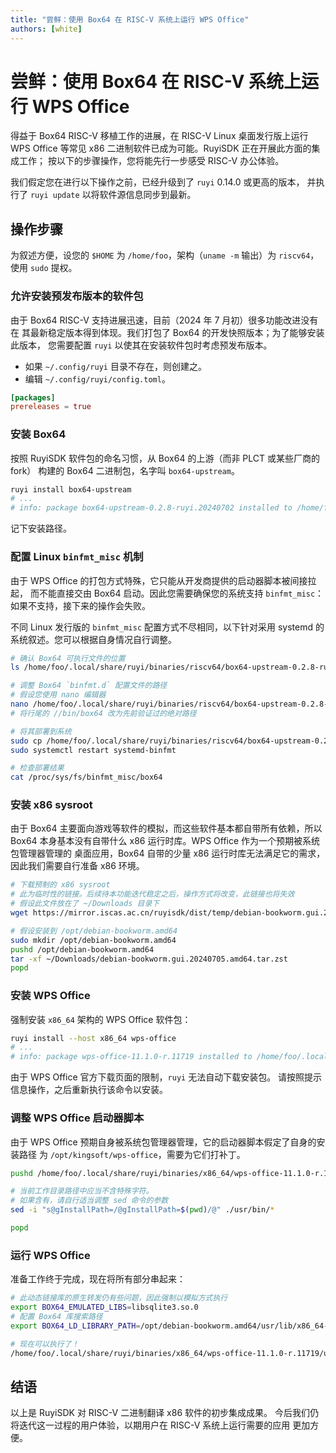 ```yaml
---
title: "尝鲜：使用 Box64 在 RISC-V 系统上运行 WPS Office"
authors: [white]
---
```


# 尝鲜：使用 Box64 在 RISC-V 系统上运行 WPS Office

得益于 Box64 RISC-V 移植工作的进展，在 RISC-V Linux 桌面发行版上运行 WPS
Office 等常见 x86 二进制软件已成为可能。RuyiSDK 正在开展此方面的集成工作；
按以下的步骤操作，您将能先行一步感受 RISC-V 办公体验。

我们假定您在进行以下操作之前，已经升级到了 `ruyi` 0.14.0 或更高的版本，
并执行了 `ruyi update` 以将软件源信息同步到最新。

## 操作步骤

为叙述方便，设您的 `$HOME` 为 `/home/foo`，架构（`uname -m` 输出）为
`riscv64`，使用 `sudo` 提权。

### 允许安装预发布版本的软件包

由于 Box64 RISC-V 支持进展迅速，目前（2024 年 7 月初）很多功能改进没有在
其最新稳定版本得到体现。我们打包了 Box64 的开发快照版本；为了能够安装此版本，
您需要配置 `ruyi` 以使其在安装软件包时考虑预发布版本。

- 如果 `~/.config/ruyi` 目录不存在，则创建之。
- 编辑 `~/.config/ruyi/config.toml`。

```toml
[packages]
prereleases = true
```

### 安装 Box64

按照 RuyiSDK 软件包的命名习惯，从 Box64 的上游（而非 PLCT 或某些厂商的 fork）
构建的 Box64 二进制包，名字叫 `box64-upstream`。

```sh
ruyi install box64-upstream
# ...
# info: package box64-upstream-0.2.8-ruyi.20240702 installed to /home/foo/.local/share/ruyi/binaries/riscv64/box64-upstream-0.2.8-ruyi.20240702
```

记下安装路径。

### 配置 Linux `binfmt_misc` 机制

由于 WPS Office 的打包方式特殊，它只能从开发商提供的启动器脚本被间接拉起，
而不能直接交由 Box64 启动。因此您需要确保您的系统支持 `binfmt_misc`：
如果不支持，接下来的操作会失败。

不同 Linux 发行版的 `binfmt_misc` 配置方式不尽相同，以下针对采用 systemd
的系统叙述。您可以根据自身情况自行调整。

```sh
# 确认 Box64 可执行文件的位置
ls /home/foo/.local/share/ruyi/binaries/riscv64/box64-upstream-0.2.8-ruyi.20240702/bin/box64

# 调整 Box64 `binfmt.d` 配置文件的路径
# 假设您使用 nano 编辑器
nano /home/foo/.local/share/ruyi/binaries/riscv64/box64-upstream-0.2.8-ruyi.20240702/etc/binfmt.d/box64.conf
# 将行尾的 //bin/box64 改为先前验证过的绝对路径

# 将其部署到系统
sudo cp /home/foo/.local/share/ruyi/binaries/riscv64/box64-upstream-0.2.8-ruyi.20240702/etc/binfmt.d/box64.conf /etc/binfmt.d/box64.conf
sudo systemctl restart systemd-binfmt

# 检查部署结果
cat /proc/sys/fs/binfmt_misc/box64
```

### 安装 x86 sysroot

由于 Box64 主要面向游戏等软件的模拟，而这些软件基本都自带所有依赖，所以 Box64
本身基本没有自带什么 x86 运行时库。WPS Office 作为一个预期被系统包管理器管理的
桌面应用，Box64 自带的少量 x86 运行时库无法满足它的需求，因此我们需要自行准备
x86 环境。

```sh
# 下载预制的 x86 sysroot
# 此为临时性的链接。后续待本功能迭代稳定之后，操作方式将改变，此链接也将失效
# 假设此文件放在了 ~/Downloads 目录下
wget https://mirror.iscas.ac.cn/ruyisdk/dist/temp/debian-bookworm.gui.20240705.amd64.tar.zst

# 假设安装到 /opt/debian-bookworm.amd64
sudo mkdir /opt/debian-bookworm.amd64
pushd /opt/debian-bookworm.amd64
tar -xf ~/Downloads/debian-bookworm.gui.20240705.amd64.tar.zst
popd
```

### 安装 WPS Office

强制安装 `x86_64` 架构的 WPS Office 软件包：

```sh
ruyi install --host x86_64 wps-office
# ...
# info: package wps-office-11.1.0-r.11719 installed to /home/foo/.local/share/ruyi/binaries/x86_64/wps-office-11.1.0-r.11719
```

由于 WPS Office 官方下载页面的限制，`ruyi` 无法自动下载安装包。
请按照提示信息操作，之后重新执行该命令以安装。

### 调整 WPS Office 启动器脚本

由于 WPS Office 预期自身被系统包管理器管理，它的启动器脚本假定了自身的安装路径
为 `/opt/kingsoft/wps-office`，需要为它们打补丁。

```sh
pushd /home/foo/.local/share/ruyi/binaries/x86_64/wps-office-11.1.0-r.11719

# 当前工作目录路径中应当不含特殊字符。
# 如果含有，请自行适当调整 sed 命令的参数
sed -i "s@gInstallPath=/@gInstallPath=$(pwd)/@" ./usr/bin/*

popd
```

### 运行 WPS Office

准备工作终于完成，现在将所有部分串起来：

```sh
# 此动态链接库的原生转发仍有些问题，因此强制以模拟方式执行
export BOX64_EMULATED_LIBS=libsqlite3.so.0
# 配置 Box64 库搜索路径
export BOX64_LD_LIBRARY_PATH=/opt/debian-bookworm.amd64/usr/lib/x86_64-linux-gnu

# 现在可以执行了！
/home/foo/.local/share/ruyi/binaries/x86_64/wps-office-11.1.0-r.11719/usr/bin/wps
```

## 结语

以上是 RuyiSDK 对 RISC-V 二进制翻译 x86 软件的初步集成成果。
今后我们仍将迭代这一过程的用户体验，以期用户在 RISC-V 系统上运行需要的应用
更加方便。
